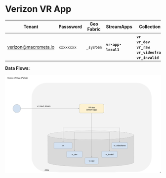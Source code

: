 # Verizon VR App

| **Tenant** | **Passsword** | **Geo Fabric** |**StreamApps** |  **Collections**       |
|------------|---------- |-------------- |-------------- |-------------|
| verizon@macrometa.io | `xxxxxxxx` | `_system` | **`vr-app-local1`** |  **`vr`** <br> **`vr_dev`** <br> **`vr_raw`** <br> **`vr_videoframe`** <br> **`vr_invalid`** |

**Data Flows:**

![Cox Elite Gamer](images/verizon-vr.png)